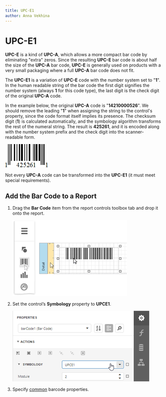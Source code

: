 ```yaml
---
title: UPC-E1
author: Anna Vekhina
---
```

# UPC-E1

**UPC-E** is a kind of **UPC-A**, which allows a more compact bar code by eliminating "extra" zeros. Since the resulting **UPC-E** bar code is about half the size of the **UPC-A** bar code, **UPC-E** is generally used on products with a very small packaging where a full **UPC-A** bar code does not fit.

The **UPC-E1** is a variation of **UPC-E** code with the number system set to "**1**". In the human readable string of the bar code the first digit signifies the number system (always **1** for this code type), the last digit is the check digit of the original **UPC-A** code.

In the example below, the original **UPC-A** code is "**14210000526**". We should remove the leading "**1**" when assigning the string to the control's property, since the code format itself implies its presence. The checksum digit (**1**) is calculated automatically, and the symbology algorithm transforms the rest of the numeral string. The result is **425261**, and it is encoded along with the number system prefix and the check digit into the scanner-readable form.

![](../../../../images/eurd-web-bar-code-upc-e1.png)

Not every **UPC-A** code can be transformed into the **UPC-E1** (it must meet special requirements).

## Add the Bar Code to a Report

1. Drag the **Bar Code** item from the report controls toolbox tab and drop it onto the report. 

    ![](../../../../images/eurd-web-add-bar-code-to-report.png)

2. Set the control’s **Symbology** property to **UPCE1**. 

    ![](../../../../images/upc1-in-designer.png)

3. Specify [common](add-bar-codes-to-a-report.md) barcode properties.